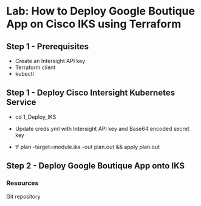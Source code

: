 # Lab: How to Deploy Google Boutique App on Cisco IKS using Terraform


## Step 1 - Prerequisites

- Create an Intersight API key
- Terraform client
- kubectl

## Step 1 - Deploy Cisco Intersight Kubernetes Service

- cd 1_Deploy_IKS
- Update creds.yml with Intersight API key and Base64 encoded secret key

- tf plan -target=module.iks -out plan.out && apply plan.out

## Step 2 - Deploy Google Boutique App onto IKS


### Resources
Git repository
